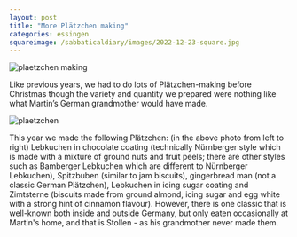 ```yaml
---
layout: post
title: "More Plätzchen making"
categories: essingen
squareimage: /sabbaticaldiary/images/2022-12-23-square.jpg
---
```

<img src="/sabbaticaldiary/images/2022-12-23.jpg" alt="plaetzchen making" class="center">

Like previous years, we had to do lots of Plätzchen-making before Christmas though the variety and quantity we prepared were nothing like what Martin’s German grandmother would have made. 

<img src="/sabbaticaldiary/images/2022-12-23-2.jpg" alt="plaetzchen" class="center">

This year we made the following Plätzchen: (in the above photo from left to right) Lebkuchen in chocolate coating (technically Nürnberger style which is made with a mixture of ground nuts and fruit peels; there are other styles such as Bamberger Lebkuchen which are different to Nürnberger Lebkuchen), Spitzbuben (similar to jam biscuits), gingerbread man (not a classic German Plätzchen), Lebkuchen in icing sugar coating and Zimtsterne (biscuits made from ground almond, icing sugar and egg white with a strong hint of cinnamon flavour). However, there is one classic that is well-known both inside and outside Germany, but only eaten occasionally at Martin's home, and that is Stollen - as his grandmother never made them.